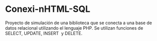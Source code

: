 # Conexi-nHTML-SQL
Proyecto de simulación de una biblioteca que se conecta a una base de datos relacional utilizando el lenguaje PHP. Se utilizan funciones de SELECT, UPDATE, INSERT  y DELETE.
